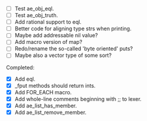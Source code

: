 - [ ] Test ae_obj_eql.
- [ ] Test ae_obj_truth.
- [ ] Add rational support to eql.
- [ ] Better code for aligning type strs when printing.
- [ ] Maybe add addressable nil value?
- [ ] Add macro version of map?
- [ ] Redo/rename the so-called 'byte oriented' puts?
- [ ] Maybe also a vector type of some sort?

Completed:
- [x] Add eql.
- [x] _fput methods should return ints.
- [x] Add FOR_EACH macro.
- [x] Add whole-line comments beginning with ;; to lexer.
- [x] Add ae_list_has_member.
- [x] Add ae_list_remove_member.
